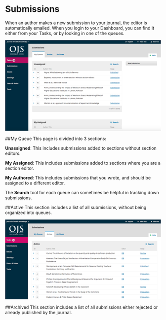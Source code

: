 # Submissions

When an author makes a new submission to your journal, the editor is automatically emailed. When you login to your Dashboard, you can find it either from your Tasks, or by looking in one of the queues.

![](learning-ojs-3-ed-submissions.png)

##My Queue
This page is divided into 3 sections:

**Unassigned**: This includes submissions added to sections without section editors.

**My Assigned**: This includes submissions added to sections where you are a section editor.

**My Authored**: This includes submissions that you wrote, and should be assigned to a different editor.

The **Search** tool for each queue can sometimes be helpful in tracking down submissions.

##Active
This section includes a list of all submissions, without being organized into queues.

![](learning-ojs-3-ed-submissions-active.png)

##Archived
This section includes a list of all submissions either rejected or already published by the journal.


